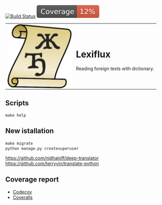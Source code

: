 [![Build Status](https://github.com/andgineer/lexiflux/workflows/CI/badge.svg)](https://github.com/andgineer/lexiflux/actions)
[![Coverage](https://raw.githubusercontent.com/andgineer/lexiflux/python-coverage-comment-action-data/badge.svg)](https://htmlpreview.github.io/?https://github.com/andgineer/lexiflux/blob/python-coverage-comment-action-data/htmlcov/index.html)
<table style="border-collapse: collapse;">
  <tr style="border:none;">
    <td style="border:none;">
<img align="left" width="200" src="lexiflux/static/android-chrome-192x192.png" />
    </td>
    <td style="border:none;">
<H1>Lexiflux</H1>

Reading foreign texts with dictionary.
    </td>
  </tr>
</table>

## Scripts
    make help

## New istallation
    make migrate
    python manage.py createsuperuser

https://github.com/nidhaloff/deep-translator
https://github.com/terryyin/translate-python


## Coverage report
* [Codecov](https://app.codecov.io/gh/andgineer/lexiflux/tree/main/src%2Fgarmin_daily)
* [Coveralls](https://coveralls.io/github/andgineer/lexiflux)
